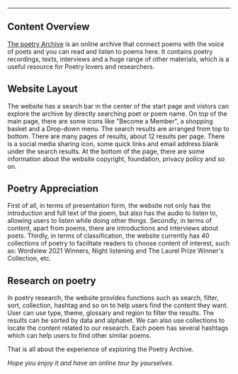 ---
## Content Overview
[The poetry Archive](https://poetryarchive.org/) is an online archive that connect poems with the voice of poets and you can read and listen to poems here. It contains poetry recordings, texts, interviews and a huge range of other materials, which is a useful resource for Poetry lovers and researchers. 

## Website Layout

The website has a search bar in the center of the start page and vistors can explore the archive by directly searching poet or poem name. On top of the main page, there are some icons like "Become a Member", a shopping basket and a Drop-down menu. The search results are arranged from top to bottom. There are many pages of results, about 12 results per page. There is a social media sharing icon, some quick links and email address blank under the search results. At the bottom of the page, there are some information about the website copyright, foundation, privacy policy and so on.

## Poetry Appreciation 

First of all, in terms of presentation form, the website not only has the introduction and full text of the poem, but also has the audio to listen to, allowing users to listen while doing other things. Secondly, in terms of content, apart from poems, there are introductions and interviews about poets. Thirdly, in terms of classification, the website currently has 40 collections of poetry to facilitate readers to choose content of interest, such as: Wordview 2021 Winners, Night listening and The Laurel Prize Winner's Collection, etc.

## Research on poetry

In poetry research, the website provides functions such as search, filter, sort, collection, hashtag and so on to help users find the content they want. User can use type, theme, glossary and region to filter the results. The results can be sorted by data and alphabet. We can also use collections to locate the content related to our research. Each poem has several hashtags which can help users to find other similar poems.


That is all about the experience of exploring the Poetry Archive.

*Hope you enjoy it and have an online tour by yourselves.*

